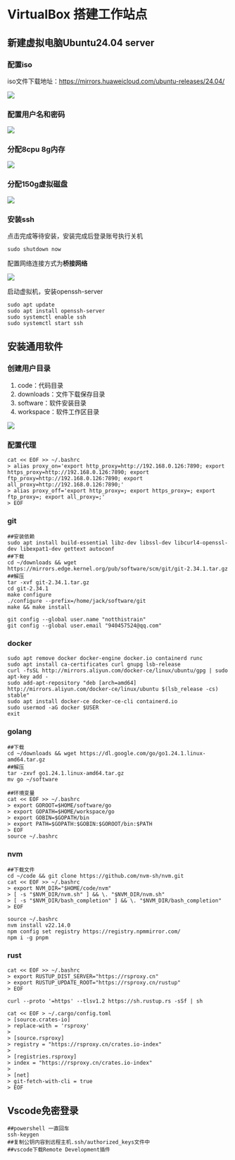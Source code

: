 # VirtualBox 搭建工作站点

## 新建虚拟电脑Ubuntu24.04 server

### 配置iso

iso文件下载地址：https://mirrors.huaweicloud.com/ubuntu-releases/24.04/

![](/asset/image-20250330142425548.png)

### 配置用户名和密码

![](/asset/image-20250330142534824.png)

### 分配8cpu 8g内存

![](/asset/image-20250330143819568.png)

### 分配150g虚拟磁盘

![](/asset/image-20250330144133428.png)

### 安装ssh

点击完成等待安装，安装完成后登录账号执行关机

```shell
sudo shutdown now
```

配置网络连接方式为**桥接网络**

![](/asset/image-20250330150800706.png)

启动虚拟机，安装openssh-server

```shell
sudo apt update
sudo apt install openssh-server
sudo systemctl enable ssh
sudo systemctl start ssh
```

## 安装通用软件

### 创建用户目录

1. code：代码目录
2. downloads：文件下载保存目录
3. software：软件安装目录
4. workspace：软件工作区目录

![](/asset/image-20250330153334364.png)

### 配置代理

```shell
cat << EOF >> ~/.bashrc
> alias proxy_on='export http_proxy=http://192.168.0.126:7890; export https_proxy=http://192.168.0.126:7890; export ftp_proxy=http://192.168.0.126:7890; export all_proxy=http://192.168.0.126:7890;'
> alias proxy_off='export http_proxy=; export https_proxy=; export ftp_proxy=; export all_proxy=;'
> EOF
```

### git

```shell
##安装依赖
sudo apt install build-essential libz-dev libssl-dev libcurl4-openssl-dev libexpat1-dev gettext autoconf
##下载
cd ~/downloads && wget https://mirrors.edge.kernel.org/pub/software/scm/git/git-2.34.1.tar.gz
##解压
tar -xvf git-2.34.1.tar.gz
cd git-2.34.1
make configure
./configure --prefix=/home/jack/software/git
make && make install

git config --global user.name "notthistrain"
git config --global user.email "940457524@qq.com"
```

### docker

```shell
sudo apt remove docker docker-engine docker.io containerd runc
sudo apt install ca-certificates curl gnupg lsb-release
curl -fsSL http://mirrors.aliyun.com/docker-ce/linux/ubuntu/gpg | sudo apt-key add -
sudo add-apt-repository "deb [arch=amd64] http://mirrors.aliyun.com/docker-ce/linux/ubuntu $(lsb_release -cs) stable"
sudo apt install docker-ce docker-ce-cli containerd.io
sudo usermod -aG docker $USER
exit
```

### golang

```shell
##下载
cd ~/downloads && wget https://dl.google.com/go/go1.24.1.linux-amd64.tar.gz
##解压
tar -zxvf go1.24.1.linux-amd64.tar.gz
mv go ~/software

##环境变量
cat << EOF >> ~/.bashrc
> export GOROOT=$HOME/software/go
> export GOPATH=$HOME/workspace/go
> export GOBIN=$GOPATH/bin
> export PATH=$GOPATH:$GOBIN:$GOROOT/bin:$PATH
> EOF
source ~/.bashrc
```

### nvm

```shell
##下载文件
cd ~/code && git clone https://github.com/nvm-sh/nvm.git
cat << EOF >> ~/.bashrc
> export NVM_DIR="$HOME/code/nvm"
> [ -s "$NVM_DIR/nvm.sh" ] && \. "$NVM_DIR/nvm.sh"
> [ -s "$NVM_DIR/bash_completion" ] && \. "$NVM_DIR/bash_completion"
> EOF

source ~/.bashrc
nvm install v22.14.0
npm config set registry https://registry.npmmirror.com/
npm i -g pnpm
```

### rust

```shell
cat << EOF >> ~/.bashrc
> export RUSTUP_DIST_SERVER="https://rsproxy.cn"
> export RUSTUP_UPDATE_ROOT="https://rsproxy.cn/rustup"
> EOF

curl --proto '=https' --tlsv1.2 https://sh.rustup.rs -sSf | sh

cat << EOF > ~/.cargo/config.toml
> [source.crates-io]
> replace-with = 'rsproxy'
> 
> [source.rsproxy]
> registry = "https://rsproxy.cn/crates.io-index"
> 
> [registries.rsproxy]
> index = "https://rsproxy.cn/crates.io-index"
> 
> [net]
> git-fetch-with-cli = true
> EOF
```

## Vscode免密登录

```shell
##powershell 一直回车
ssh-keygen
##复制公钥内容到远程主机.ssh/authorized_keys文件中
##vscode下载Remote Development插件
```

